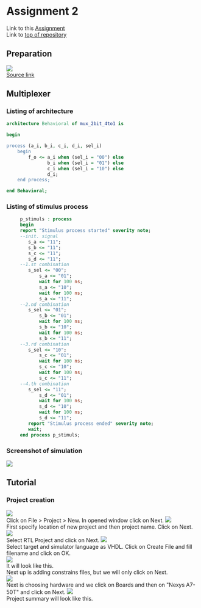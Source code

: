 # Assignment 2
Link to this [Assignment](https://github.com/ondrasouk/Digital-electronics-1/tree/main/Labs/03-vivado)  
Link to [top of repository](https://github.com/ondrasouk/Digital-electronics-1)
## Preparation
![](images/n4r.png)  
[Source link](https://reference.digilentinc.com/_media/reference/programmable-logic/nexys-a7/n4r.png)  
## Multiplexer
### Listing of architecture
```VHDL
architecture Behavioral of mux_2bit_4to1 is

begin

process (a_i, b_i, c_i, d_i, sel_i)
    begin
        f_o <= a_i when (sel_i = "00") else
               b_i when (sel_i = "01") else
               c_i when (sel_i = "10") else
               d_i;
    end process;

end Behavioral;
```
### Listing of stimulus process
```VHDL
     p_stimuls : process
     begin
     report "Stimulus process started" severity note;
     --init. signal
        s_a <= "11";
        s_b <= "11";
        s_c <= "11";
        s_d <= "11";
     --1.st combination
        s_sel <= "00";
            s_a <= "01";
            wait for 100 ns;
            s_a <= "10";
            wait for 100 ns;
            s_a <= "11";
     --2.nd combination
        s_sel <= "01";
            s_b <= "01";
            wait for 100 ns;
            s_b <= "10";
            wait for 100 ns;
            s_b <= "11";
     --3.rd combination
        s_sel <= "10";
            s_c <= "01";
            wait for 100 ns;
            s_c <= "10";
            wait for 100 ns;
            s_c <= "11";
     --4.th combination
        s_sel <= "11";
            s_d <= "01";
            wait for 100 ns;
            s_d <= "10";
            wait for 100 ns;
            s_d <= "11";
        report "Stimulus process ended" severity note;
        wait;
     end process p_stimuls;
```
### Screenshot of simulation
![](images/mux.png)
## Tutorial
### Project creation
![](images/sc1.png)  
Click on File > Project > New. In opened window click on Next.
![](images/sc2.png)  
First specify location of new project and then project name. Click on Next.
![](images/sc3.png)  
Select RTL Project and click on Next.
![](images/sc5.png)  
Select target and simulator language as VHDL. Click on Create File and fill filename and click on OK.  
![](images/sc4.png)  
It will look like this.  
Next up is adding constrains files, but we will only click on Next.  
![](images/sc6.png)  
Next is choosing hardware and we click on Boards and then on "Nexys A7-50T" and click on Next.
![](images/sc7.png)  
Project summary will look like this.
